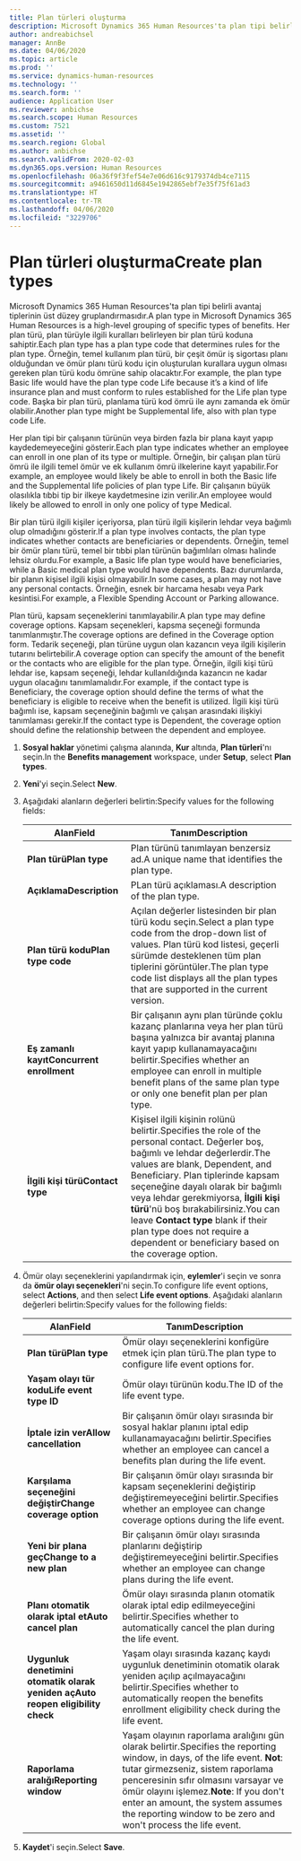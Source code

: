 ```yaml
---
title: Plan türleri oluşturma
description: Microsoft Dynamics 365 Human Resources'ta plan tipi belirli avantaj tiplerinin üst düzey gruplandırmasıdır. Her plan türü, plan türüyle ilgili kuralları belirleyen bir plan türü koduna sahiptir.
author: andreabichsel
manager: AnnBe
ms.date: 04/06/2020
ms.topic: article
ms.prod: ''
ms.service: dynamics-human-resources
ms.technology: ''
ms.search.form: ''
audience: Application User
ms.reviewer: anbichse
ms.search.scope: Human Resources
ms.custom: 7521
ms.assetid: ''
ms.search.region: Global
ms.author: anbichse
ms.search.validFrom: 2020-02-03
ms.dyn365.ops.version: Human Resources
ms.openlocfilehash: 06a36f9f3fef54e7e06d616c9179374db4ce7115
ms.sourcegitcommit: a9461650d11d6845e1942865ebf7e35f75f61ad3
ms.translationtype: HT
ms.contentlocale: tr-TR
ms.lasthandoff: 04/06/2020
ms.locfileid: "3229706"
---
```

# <a name="create-plan-types"></a><span data-ttu-id="5d359-104">Plan türleri oluşturma</span><span class="sxs-lookup"><span data-stu-id="5d359-104">Create plan types</span></span>

<span data-ttu-id="5d359-105">Microsoft Dynamics 365 Human Resources'ta plan tipi belirli avantaj tiplerinin üst düzey gruplandırmasıdır.</span><span class="sxs-lookup"><span data-stu-id="5d359-105">A plan type in Microsoft Dynamics 365 Human Resources is a high-level grouping of specific types of benefits.</span></span> <span data-ttu-id="5d359-106">Her plan türü, plan türüyle ilgili kuralları belirleyen bir plan türü koduna sahiptir.</span><span class="sxs-lookup"><span data-stu-id="5d359-106">Each plan type has a plan type code that determines rules for the plan type.</span></span> <span data-ttu-id="5d359-107">Örneğin, temel kullanım plan türü, bir çeşit ömür iş sigortası planı olduğundan ve ömür planı türü kodu için oluşturulan kurallara uygun olması gereken plan türü kodu ömrüne sahip olacaktır.</span><span class="sxs-lookup"><span data-stu-id="5d359-107">For example, the plan type Basic life would have the plan type code Life because it’s a kind of life insurance plan and must conform to rules established for the Life plan type code.</span></span> <span data-ttu-id="5d359-108">Başka bir plan türü, planlama türü kod ömrü ile aynı zamanda ek ömür olabilir.</span><span class="sxs-lookup"><span data-stu-id="5d359-108">Another plan type might be Supplemental life, also with plan type code Life.</span></span>

<span data-ttu-id="5d359-109">Her plan tipi bir çalışanın türünün veya birden fazla bir plana kayıt yapıp kaydedemeyeceğini gösterir.</span><span class="sxs-lookup"><span data-stu-id="5d359-109">Each plan type indicates whether an employee can enroll in one plan of its type or multiple.</span></span> <span data-ttu-id="5d359-110">Örneğin, bir çalışan plan türü ömrü ile ilgili temel ömür ve ek kullanım ömrü ilkelerine kayıt yapabilir.</span><span class="sxs-lookup"><span data-stu-id="5d359-110">For example, an employee would likely be able to enroll in both the Basic life and the Supplemental life policies of plan type Life.</span></span> <span data-ttu-id="5d359-111">Bir çalışanın büyük olasılıkla tıbbi tip bir ilkeye kaydetmesine izin verilir.</span><span class="sxs-lookup"><span data-stu-id="5d359-111">An employee would likely be allowed to enroll in only one policy of type Medical.</span></span>

<span data-ttu-id="5d359-112">Bir plan türü ilgili kişiler içeriyorsa, plan türü ilgili kişilerin lehdar veya bağımlı olup olmadığını gösterir.</span><span class="sxs-lookup"><span data-stu-id="5d359-112">If a plan type involves contacts, the plan type indicates whether contacts are beneficiaries or dependents.</span></span> <span data-ttu-id="5d359-113">Örneğin, temel bir ömür planı türü, temel bir tıbbi plan türünün bağımlıları olması halinde lehsiz olurdu.</span><span class="sxs-lookup"><span data-stu-id="5d359-113">For example, a Basic life plan type would have beneficiaries, while a Basic medical plan type would have dependents.</span></span> <span data-ttu-id="5d359-114">Bazı durumlarda, bir planın kişisel ilgili kişisi olmayabilir.</span><span class="sxs-lookup"><span data-stu-id="5d359-114">In some cases, a plan may not have any personal contacts.</span></span> <span data-ttu-id="5d359-115">Örneğin, esnek bir harcama hesabı veya Park kesintisi.</span><span class="sxs-lookup"><span data-stu-id="5d359-115">For example, a Flexible Spending Account or Parking allowance.</span></span>

<span data-ttu-id="5d359-116">Plan türü, kapsam seçeneklerini tanımlayabilir.</span><span class="sxs-lookup"><span data-stu-id="5d359-116">A plan type may define coverage options.</span></span> <span data-ttu-id="5d359-117">Kapsam seçenekleri, kapsma seçeneği formunda tanımlanmıştır.</span><span class="sxs-lookup"><span data-stu-id="5d359-117">The coverage options are defined in the Coverage option form.</span></span> <span data-ttu-id="5d359-118">Tedarik seçeneği, plan türüne uygun olan kazancın veya ilgili kişilerin tutarını belirtebilir.</span><span class="sxs-lookup"><span data-stu-id="5d359-118">A coverage option can specify the amount of the benefit or the contacts who are eligible for the plan type.</span></span> <span data-ttu-id="5d359-119">Örneğin, ilgili kişi türü lehdar ise, kapsam seçeneği, lehdar kullanıldığında kazancın ne kadar uygun olacağını tanımlamalıdır.</span><span class="sxs-lookup"><span data-stu-id="5d359-119">For example, if the contact type is Beneficiary, the coverage option should define the terms of what the beneficiary is eligible to receive when the benefit is utilized.</span></span> <span data-ttu-id="5d359-120">İlgili kişi türü bağımlı ise, kapsam seçeneğinin bağımlı ve çalışan arasındaki ilişkiyi tanımlaması gerekir.</span><span class="sxs-lookup"><span data-stu-id="5d359-120">If the contact type is Dependent, the coverage option should define the relationship between the dependent and employee.</span></span> 

1. <span data-ttu-id="5d359-121">**Sosyal haklar** yönetimi çalışma alanında, **Kur** altında, **Plan türleri**'nı seçin.</span><span class="sxs-lookup"><span data-stu-id="5d359-121">In the **Benefits management** workspace, under **Setup**, select **Plan types**.</span></span>

2. <span data-ttu-id="5d359-122">**Yeni**'yi seçin.</span><span class="sxs-lookup"><span data-stu-id="5d359-122">Select **New**.</span></span>

3. <span data-ttu-id="5d359-123">Aşağıdaki alanların değerleri belirtin:</span><span class="sxs-lookup"><span data-stu-id="5d359-123">Specify values for the following fields:</span></span>

   | <span data-ttu-id="5d359-124">Alan</span><span class="sxs-lookup"><span data-stu-id="5d359-124">Field</span></span> | <span data-ttu-id="5d359-125">Tanım</span><span class="sxs-lookup"><span data-stu-id="5d359-125">Description</span></span> |
   | --- | --- |
   | <span data-ttu-id="5d359-126">**Plan türü**</span><span class="sxs-lookup"><span data-stu-id="5d359-126">**Plan type**</span></span> | <span data-ttu-id="5d359-127">Plan türünü tanımlayan benzersiz ad.</span><span class="sxs-lookup"><span data-stu-id="5d359-127">A unique name that identifies the plan type.</span></span> |
   | <span data-ttu-id="5d359-128">**Açıklama**</span><span class="sxs-lookup"><span data-stu-id="5d359-128">**Description**</span></span> | <span data-ttu-id="5d359-129">PLan türü açıklaması.</span><span class="sxs-lookup"><span data-stu-id="5d359-129">A description of the plan type.</span></span> |
   | <span data-ttu-id="5d359-130">**Plan türü kodu**</span><span class="sxs-lookup"><span data-stu-id="5d359-130">**Plan type code**</span></span> | <span data-ttu-id="5d359-131">Açılan değerler listesinden bir plan türü kodu seçin.</span><span class="sxs-lookup"><span data-stu-id="5d359-131">Select a plan type code from the drop-down list of values.</span></span> <span data-ttu-id="5d359-132">Plan türü kod listesi, geçerli sürümde desteklenen tüm plan tiplerini görüntüler.</span><span class="sxs-lookup"><span data-stu-id="5d359-132">The plan type code list displays all the plan types that are supported in the current version.</span></span> |
   | <span data-ttu-id="5d359-133">**Eş zamanlı kayıt**</span><span class="sxs-lookup"><span data-stu-id="5d359-133">**Concurrent enrollment**</span></span> | <span data-ttu-id="5d359-134">Bir çalışanın aynı plan türünde çoklu kazanç planlarına veya her plan türü başına yalnızca bir avantaj planına kayıt yapıp kullanamayacağını belirtir.</span><span class="sxs-lookup"><span data-stu-id="5d359-134">Specifies whether an employee can enroll in multiple benefit plans of the same plan type or only one benefit plan per plan type.</span></span> |
   | <span data-ttu-id="5d359-135">**İlgili kişi türü**</span><span class="sxs-lookup"><span data-stu-id="5d359-135">**Contact type**</span></span> | <span data-ttu-id="5d359-136">Kişisel ilgili kişinin rolünü belirtir.</span><span class="sxs-lookup"><span data-stu-id="5d359-136">Specifies the role of the personal contact.</span></span> <span data-ttu-id="5d359-137">Değerler boş, bağımlı ve lehdar değerlerdir.</span><span class="sxs-lookup"><span data-stu-id="5d359-137">The values are blank, Dependent, and Beneficiary.</span></span> <span data-ttu-id="5d359-138">Plan tiplerinde kapsam seçeneğine dayalı olarak bir bağımlı veya lehdar gerekmiyorsa, **İlgili kişi türü**'nü boş bırakabilirsiniz.</span><span class="sxs-lookup"><span data-stu-id="5d359-138">You can leave **Contact type** blank if their plan type does not require a dependent or beneficiary based on the coverage option.</span></span> |

4. <span data-ttu-id="5d359-139">Ömür olayı seçeneklerini yapılandırmak için, **eylemler**'i seçin ve sonra da **ömür olayı seçenekleri**'ni seçin.</span><span class="sxs-lookup"><span data-stu-id="5d359-139">To configure life event options, select **Actions**, and then select **Life event options**.</span></span> <span data-ttu-id="5d359-140">Aşağıdaki alanların değerleri belirtin:</span><span class="sxs-lookup"><span data-stu-id="5d359-140">Specify values for the following fields:</span></span>

   | <span data-ttu-id="5d359-141">Alan</span><span class="sxs-lookup"><span data-stu-id="5d359-141">Field</span></span> | <span data-ttu-id="5d359-142">Tanım</span><span class="sxs-lookup"><span data-stu-id="5d359-142">Description</span></span> |
   | --- | --- |
   | <span data-ttu-id="5d359-143">**Plan türü**</span><span class="sxs-lookup"><span data-stu-id="5d359-143">**Plan type**</span></span> | <span data-ttu-id="5d359-144">Ömür olayı seçeneklerini konfigüre etmek için plan türü.</span><span class="sxs-lookup"><span data-stu-id="5d359-144">The plan type to configure life event options for.</span></span> |
   | <span data-ttu-id="5d359-145">**Yaşam olayı tür kodu**</span><span class="sxs-lookup"><span data-stu-id="5d359-145">**Life event type ID**</span></span> | <span data-ttu-id="5d359-146">Ömür olayı türünün kodu.</span><span class="sxs-lookup"><span data-stu-id="5d359-146">The ID of the life event type.</span></span> |
   | <span data-ttu-id="5d359-147">**İptale izin ver**</span><span class="sxs-lookup"><span data-stu-id="5d359-147">**Allow cancellation**</span></span> | <span data-ttu-id="5d359-148">Bir çalışanın ömür olayı sırasında bir sosyal haklar planını iptal edip kullanamayacağını belirtir.</span><span class="sxs-lookup"><span data-stu-id="5d359-148">Specifies whether an employee can cancel a benefits plan during the life event.</span></span> |
   | <span data-ttu-id="5d359-149">**Karşılama seçeneğini değiştir**</span><span class="sxs-lookup"><span data-stu-id="5d359-149">**Change coverage option**</span></span> | <span data-ttu-id="5d359-150">Bir çalışanın ömür olayı sırasında bir kapsam seçeneklerini değiştirip değiştiremeyeceğini belirtir.</span><span class="sxs-lookup"><span data-stu-id="5d359-150">Specifies whether an employee can change coverage options during the life event.</span></span> |
   | <span data-ttu-id="5d359-151">**Yeni bir plana geç**</span><span class="sxs-lookup"><span data-stu-id="5d359-151">**Change to a new plan**</span></span> | <span data-ttu-id="5d359-152">Bir çalışanın ömür olayı sırasında planlarını değiştirip değiştiremeyeceğini belirtir.</span><span class="sxs-lookup"><span data-stu-id="5d359-152">Specifies whether an employee can change plans during the life event.</span></span> |
   | <span data-ttu-id="5d359-153">**Planı otomatik olarak iptal et**</span><span class="sxs-lookup"><span data-stu-id="5d359-153">**Auto cancel plan**</span></span> | <span data-ttu-id="5d359-154">Ömür olayı sırasında planın otomatik olarak iptal edip edilmeyeceğini belirtir.</span><span class="sxs-lookup"><span data-stu-id="5d359-154">Specifies whether to automatically cancel the plan during the life event.</span></span> |
   | <span data-ttu-id="5d359-155">**Uygunluk denetimini otomatik olarak yeniden aç**</span><span class="sxs-lookup"><span data-stu-id="5d359-155">**Auto reopen eligibility check**</span></span> | <span data-ttu-id="5d359-156">Yaşam olayı sırasında kazanç kaydı uygunluk denetiminin otomatik olarak yeniden açılıp açılmayacağını belirtir.</span><span class="sxs-lookup"><span data-stu-id="5d359-156">Specifies whether to automatically reopen the benefits enrollment eligibility check during the life event.</span></span> |
   | <span data-ttu-id="5d359-157">**Raporlama aralığı**</span><span class="sxs-lookup"><span data-stu-id="5d359-157">**Reporting window**</span></span> | <span data-ttu-id="5d359-158">Yaşam olayının raporlama aralığını gün olarak belirtir.</span><span class="sxs-lookup"><span data-stu-id="5d359-158">Specifies the reporting window, in days, of the life event.</span></span> <span data-ttu-id="5d359-159">**Not**: tutar girmezseniz, sistem raporlama penceresinin sıfır olmasını varsayar ve ömür olayını işlemez.</span><span class="sxs-lookup"><span data-stu-id="5d359-159">**Note**: If you don't enter an amount, the system assumes the reporting window to be zero and won't process the life event.</span></span> |

5. <span data-ttu-id="5d359-160">**Kaydet**'i seçin.</span><span class="sxs-lookup"><span data-stu-id="5d359-160">Select **Save**.</span></span> 
